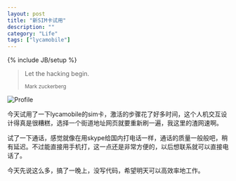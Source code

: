 ```yaml
---
layout: post
title: "新SIM卡试用"
description: ""
category: "Life"
tags: ["lycamobile"]
---
```


{% include JB/setup %}

<blockquote>
	<p>Let the hacking begin.</p>
	<small>Mark zuckerberg</small>
</blockquote>

![Profile](http://cached.imagescaler.hbpl.co.uk/resize/scaleWidth/420/?sURL=http://offlinehbpl.hbpl.co.uk/News/OKM/02E9B256-FDA4-AFFA-4FB6C963DA46CC8A.jpg)

今天试用了一下lycamobile的sim卡，激活的步骤花了好多时间，这个人机交互设计得真是很糟糕，选择一个街道地址网页就要重新刷一遍，我这里的渣网速啊。

试了一下通话，感觉就像在用skype给国内打电话一样，通话的质量一般般吧，稍有延迟。不过能直接用手机打，这一点还是非常方便的，以后想联系就可以直接电话了。

今天先说这么多，搞了一晚上，没写代码，希望明天可以高效率地工作。
